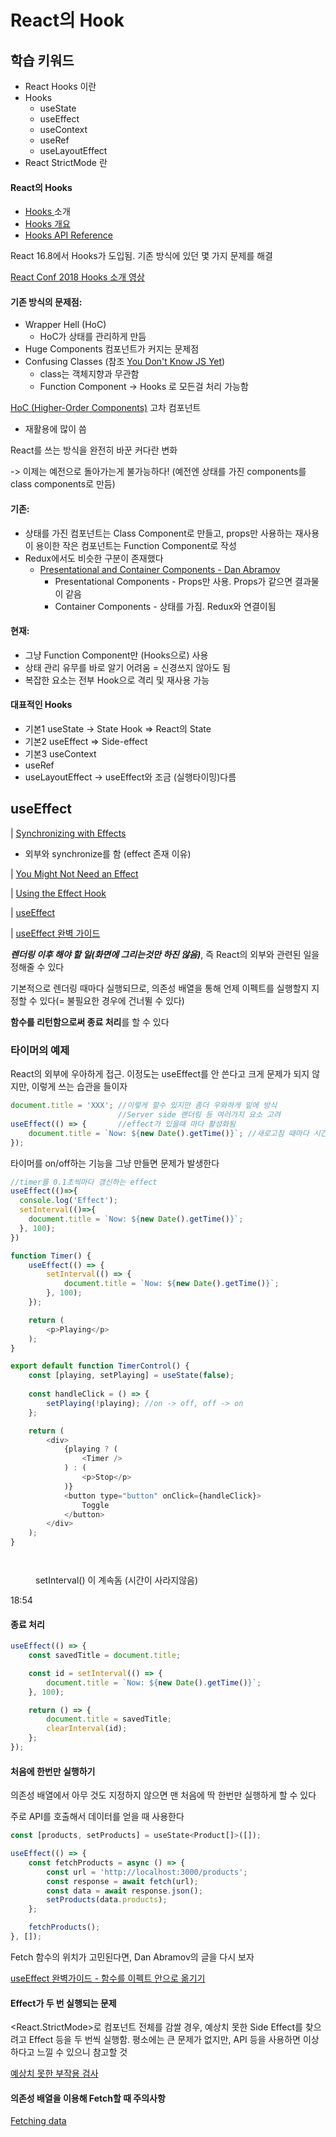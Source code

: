 # React의 Hook

## 학습 키워드

* React Hooks 이란
* Hooks
  * useState
  * useEffect
  * useContext
  * useRef
  * useLayoutEffect
* React StrictMode 란

#### React의 Hooks

* [Hooks ](https://ko.reactjs.org/docs/hooks-intro.html)소개
* [Hooks 개요](https://ko.reactjs.org/docs/hooks-overview.html)
* [Hooks API Reference](https://ko.reactjs.org/docs/hooks-reference.html)

React 16.8에서 Hooks가 도입됨. 기존 방식에 있던 몇 가지 문제를 해결

[React Conf 2018 Hooks 소개 영상](https://www.youtube.com/watch?v=dpw9EHDh2bM)

#### 기존 방식의 문제점:

* Wrapper Hell (HoC)
  * HoC가 상태를 관리하게 만듬
* Huge Components 컴포넌트가 커지는 문제점&#x20;
* Confusing Classes (참조 [You Don't Know JS Yet](https://github.com/getify/You-Dont-Know-JS))
  * class는 객체지향과 무관함
  * Function Component -> Hooks 로 모든걸 처리 가능함

[HoC (Higher-Order Components)](https://ko.reactjs.org/docs/higher-order-components.html) 고차 컴포넌트

* 재활용에 많이 씀

React를 쓰는 방식을 완전히 바꾼 커다란 변화

&#x20;  \-> 이제는 예전으로 돌아가는게 불가능하다! (예전엔  상태를 가진 components를 class components로 만듬)

#### 기존:

* 상태를 가진 컴포넌트는 Class Component로 만들고, props만 사용하는 재사용이 용이한 작은 컴포넌트는 Function Component로 작성
* Redux에서도 비슷한 구분이 존재했다
  * [Presentational and Container Components - Dan Abramov](https://medium.com/@dan\_abramov/smart-and-dumb-components-7ca2f9a7c7d0)
    * Presentational Components - Props만 사용. Props가 같으면 결과물이 같음
    * Container Components - 상태를 가짐. Redux와 연결이됨

#### 현재:

* 그냥 Function Component만 (Hooks으로) 사용
* 상태 관리 유무를 바로 알기 어려움 = 신경쓰지 않아도 됨
* 복잡한 요소는 전부 Hook으로 격리 및 재사용 가능

#### 대표적인 Hooks

* 기본1  useState -> State Hook => React의 State
* 기본2 useEffect => Side-effect
* 기본3 useContext
* useRef
* useLayoutEffect -> useEffect와 조금 (실행타이밍)다름

## useEffect

\| [Synchronizing with Effects](https://react.dev/learn/synchronizing-with-effects)

* 외부와 synchronize를 함 (effect 존재 이유)

\| [You Might Not Need an Effect](https://react.dev/learn/you-might-not-need-an-effect)

\| [Using the Effect Hook](https://ko.reactjs.org/docs/hooks-effect.html)

\| [useEffect](https://react.dev/reference/react/useEffect)

\| [useEffect 완벽 가이드](https://overreacted.io/ko/a-complete-guide-to-useeffect/)

_**렌더링 이후 해야 할 일(화면에 그리는것만 하진 않음)**_, 즉 React의 외부와 관련된 일을 정해줄 수 있다

기본적으로 렌더링 때마다 실행되므로, 의존성 배열을 통해 언제 이펙트를 실행할지 지정할 수 있다(= 불필요한 경우에 건너뛸 수 있다)

**함수를 리턴함으로써 종료 처리**를 할 수 있다

### 타이머의 예제

React의 외부에 우아하게 접근. 이정도는 useEffect를 안 쓴다고 크게 문제가 되지 않지만, 이렇게 쓰는 습관을 들이자

```javascript
document.title = 'XXX'; //이렇게 할수 있지만 좀더 우와하게 밑에 방식
                        //Server side 랜더링 등 여러가지 요소 고려
useEffect(() => {       //effect가 있을때 마다 활성화됨
	document.title = `Now: ${new Date().getTime()}`; //새로고침 때마다 시간업데이트
});
```

타이머를 on/off하는 기능을 그냥 만들면 문제가 발생한다

```javascript
//timer를 0.1초씩마다 갱신하는 effect
useEffect(()=>{
  console.log('Effect');
  setInterval(()=>{
    document.title = `Now: ${new Date().getTime()}`;
  }, 100);
})

function Timer() {
	useEffect(() => {
		setInterval(() => {
			document.title = `Now: ${new Date().getTime()}`;
		}, 100);
	});

	return (
		<p>Playing</p>
	);
}

export default function TimerControl() {
	const [playing, setPlaying] = useState(false);
	
	const handleClick = () => {
		setPlaying(!playing); //on -> off, off -> on
	};

	return (
		<div>
			{playing ? (
				<Timer />
			) : (
				<p>Stop</p>
			)}
			<button type="button" onClick={handleClick}>
				Toggle
			</button>
		</div>
	);
}
```

<figure><img src="../.gitbook/assets/image (24) (1).png" alt=""><figcaption></figcaption></figure>

<figure><img src="../.gitbook/assets/image (6) (3).png" alt=""><figcaption><p>setInterval() 이 계속돔 (시간이 사라지않음)</p></figcaption></figure>

18:54

#### 종료 처리

```javascript
useEffect(() => {
	const savedTitle = document.title;

	const id = setInterval(() => {
		document.title = `Now: ${new Date().getTime()}`;
	}, 100);

	return () => {
		document.title = savedTitle;
		clearInterval(id);
	};
});
```

#### 처음에 한번만 실행하기

의존성 배열에서 아무 것도 지정하지 않으면 맨 처음에 딱 한번만 실행하게 할 수 있다

주로 API를 호출해서 데이터를 얻을 때 사용한다

```javascript
const [products, setProducts] = useState<Product[]>([]);

useEffect(() => {
	const fetchProducts = async () => {
		const url = 'http://localhost:3000/products';
		const response = await fetch(url);
		const data = await response.json();
		setProducts(data.products);
	};

	fetchProducts();
}, []);
```

Fetch 함수의 위치가 고민된다면, Dan Abramov의 글을 다시 보자

[useEffect 완벽가이드 - 함수를 이펙트 안으로 옮기기](https://overreacted.io/ko/a-complete-guide-to-useeffect/#%ED%95%A8%EC%88%98%EB%A5%BC-%EC%9D%B4%ED%8E%99%ED%8A%B8-%EC%95%88%EC%9C%BC%EB%A1%9C-%EC%98%AE%EA%B8%B0%EA%B8%B0)

#### Effect가 두 번 실행되는 문제

\<React.StrictMode>로 컴포넌트 전체를 감쌀 경우, 예상치 못한 Side Effect를 찾으려고 Effect 등을 두 번씩 실행함. 평소에는 큰 문제가 없지만, API 등을 사용하면 이상하다고 느낄 수 있으니 참고할 것

[예상치 못한 부작용 검사](https://ko.reactjs.org/docs/strict-mode.html#detecting-unexpected-side-effects)

#### 의존성 배열을 이용해 Fetch할 때 주의사항

[Fetching data](https://beta.reactjs.org/learn/synchronizing-with-effects#fetching-data)



